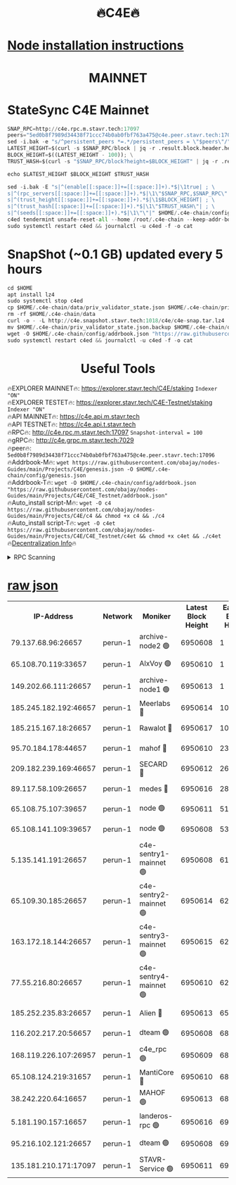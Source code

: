 <h1 align="center"> 🔥C4E🔥</h1>

[Node installation instructions](https://github.com/obajay/nodes-Guides/tree/main/Projects/C4E)
=

<h1 align="center"> MAINNET</h1>

# StateSync C4E Mainnet
```python
SNAP_RPC=http://c4e.rpc.m.stavr.tech:17097
peers="5ed0b8f7989d34438f71ccc74b0ab0fbf763a475@c4e.peer.stavr.tech:17096"
sed -i.bak -e "s/^persistent_peers *=.*/persistent_peers = \"$peers\"/" $HOME/.c4e-chain/config/config.toml
LATEST_HEIGHT=$(curl -s $SNAP_RPC/block | jq -r .result.block.header.height); \
BLOCK_HEIGHT=$((LATEST_HEIGHT - 100)); \
TRUST_HASH=$(curl -s "$SNAP_RPC/block?height=$BLOCK_HEIGHT" | jq -r .result.block_id.hash)

echo $LATEST_HEIGHT $BLOCK_HEIGHT $TRUST_HASH

sed -i.bak -E "s|^(enable[[:space:]]+=[[:space:]]+).*$|\1true| ; \
s|^(rpc_servers[[:space:]]+=[[:space:]]+).*$|\1\"$SNAP_RPC,$SNAP_RPC\"| ; \
s|^(trust_height[[:space:]]+=[[:space:]]+).*$|\1$BLOCK_HEIGHT| ; \
s|^(trust_hash[[:space:]]+=[[:space:]]+).*$|\1\"$TRUST_HASH\"| ; \
s|^(seeds[[:space:]]+=[[:space:]]+).*$|\1\"\"|" $HOME/.c4e-chain/config/config.toml
c4ed tendermint unsafe-reset-all --home /root/.c4e-chain --keep-addr-book
sudo systemctl restart c4ed && journalctl -u c4ed -f -o cat
```
# SnapShot (~0.1 GB) updated every 5 hours
```python
cd $HOME
apt install lz4
sudo systemctl stop c4ed
cp $HOME/.c4e-chain/data/priv_validator_state.json $HOME/.c4e-chain/priv_validator_state.json.backup
rm -rf $HOME/.c4e-chain/data
curl -o - -L http://c4e.snapshot.stavr.tech:1018/c4e/c4e-snap.tar.lz4 | lz4 -c -d - | tar -x -C $HOME/.c4e-chain --strip-components 2
mv $HOME/.c4e-chain/priv_validator_state.json.backup $HOME/.c4e-chain/data/priv_validator_state.json
wget -O $HOME/.c4e-chain/config/addrbook.json "https://raw.githubusercontent.com/obajay/nodes-Guides/main/Projects/C4E/addrbook.json"
sudo systemctl restart c4ed && journalctl -u c4ed -f -o cat
```
 <h1 align="center"> Useful Tools</h1>

🔥EXPLORER MAINNET🔥:  https://explorer.stavr.tech/C4E/staking            `Indexer "ON"` \
🔥EXPLORER TESTET🔥:   https://explorer.stavr.tech/C4E-Testnet/staking     `Indexer "ON"` \
🔥API MAINNET🔥:       https://c4e.api.m.stavr.tech \
🔥API TESTNET🔥:       https://c4e.api.t.stavr.tech \
🔥RPC🔥:               http://c4e.rpc.m.stavr.tech:17097                  `Snapshot-interval = 100` \
🔥gRPC🔥:              http://c4e.grpc.m.stavr.tech:7029 \
🔥peer🔥:              `5ed0b8f7989d34438f71ccc74b0ab0fbf763a475@c4e.peer.stavr.tech:17096` \
🔥Addrbook-M🔥:    ```wget https://raw.githubusercontent.com/obajay/nodes-Guides/main/Projects/C4E/genesis.json -O $HOME/.c4e-chain/config/genesis.json``` \
🔥Addrbook-T🔥:    ```wget -O $HOME/.c4e-chain/config/addrbook.json "https://raw.githubusercontent.com/obajay/nodes-Guides/main/Projects/C4E/C4E_Testnet/addrbook.json"``` \
🔥Auto_install script-M🔥: ```wget -O c4 https://raw.githubusercontent.com/obajay/nodes-Guides/main/Projects/C4E/c4 && chmod +x c4 && ./c4``` \
🔥Auto_install script-T🔥: ```wget -O c4et https://raw.githubusercontent.com/obajay/nodes-Guides/main/Projects/C4E/C4E_Testnet/c4et && chmod +x c4et && ./c4et``` \
🔥[Decentralization Info](https://github.com/obajay/StateSync-snapshots/tree/main/Projects/C4E/Decentralization)🔥




<details>
<summary>RPC Scanning</summary>

<h2 align="center"> We scan nodes in real time every 4 hours. And we provide the final result of RPC endpoints.
We cannot influence the operation of these nodes in any way. </h2>


```python
If Voting Power is higher than 0 --> then the Node is a validator of the network and may be subject to attack and be a potential threat to the chain.
```
```python
We marked such validators with a red symbol
```

</details>

[raw json](https://rpc-check.c4e.stavr.tech/c4e/rpc-c4e-result.json)
=



<table><tr><th>IP-Address</th><th>Network</th><th>Moniker</th><th>Latest Block Height</th><th>Earliest Block Height</th><th>Catching Up</th><th>Tx Index</th><th>Voting Power</th><th>Scan Time</th></tr><tr><td>79.137.68.96:26657</td><td>perun-1</td><td>archive-node2 🟢</td><td>6950608</td><td>1</td><td>False</td><td>on</td><td>0</td><td>2024-01-30T01:30:11.064756732UTC</td></tr><tr><td>65.108.70.119:33657</td><td>perun-1</td><td>AlxVoy 🟢</td><td>6950610</td><td>1</td><td>False</td><td>on</td><td>0</td><td>2024-01-30T01:30:25.584609108UTC</td></tr><tr><td>149.202.66.111:26657</td><td>perun-1</td><td>archive-node1 🟢</td><td>6950613</td><td>1</td><td>False</td><td>on</td><td>0</td><td>2024-01-30T01:30:41.775237481UTC</td></tr><tr><td>185.245.182.192:46657</td><td>perun-1</td><td>Meerlabs 🔴</td><td>6950614</td><td>1051501</td><td>False</td><td>on</td><td>527310</td><td>2024-01-30T01:30:49.180174545UTC</td></tr><tr><td>185.215.167.18:26657</td><td>perun-1</td><td>Rawalot 🔴</td><td>6950617</td><td>1090501</td><td>False</td><td>on</td><td>701423</td><td>2024-01-30T01:31:01.233627201UTC</td></tr><tr><td>95.70.184.178:44657</td><td>perun-1</td><td>mahof 🔴</td><td>6950610</td><td>2342001</td><td>False</td><td>off</td><td>1865533</td><td>2024-01-30T01:30:24.828252620UTC</td></tr><tr><td>209.182.239.169:46657</td><td>perun-1</td><td>SECARD 🔴</td><td>6950612</td><td>2616101</td><td>False</td><td>off</td><td>1136703</td><td>2024-01-30T01:30:36.950932502UTC</td></tr><tr><td>89.117.58.109:26657</td><td>perun-1</td><td>medes 🔴</td><td>6950616</td><td>2826001</td><td>False</td><td>off</td><td>1484927</td><td>2024-01-30T01:30:56.346862853UTC</td></tr><tr><td>65.108.75.107:39657</td><td>perun-1</td><td>node 🟢</td><td>6950611</td><td>5198801</td><td>False</td><td>on</td><td>0</td><td>2024-01-30T01:30:28.025825773UTC</td></tr><tr><td>65.108.141.109:39657</td><td>perun-1</td><td>node 🟢</td><td>6950608</td><td>5303301</td><td>False</td><td>on</td><td>0</td><td>2024-01-30T01:30:13.438831447UTC</td></tr><tr><td>5.135.141.191:26657</td><td>perun-1</td><td>c4e-sentry1-mainnet 🟢</td><td>6950608</td><td>6198001</td><td>False</td><td>on</td><td>0</td><td>2024-01-30T01:30:09.864846994UTC</td></tr><tr><td>65.109.30.185:26657</td><td>perun-1</td><td>c4e-sentry2-mainnet 🟢</td><td>6950614</td><td>6238301</td><td>False</td><td>on</td><td>0</td><td>2024-01-30T01:30:48.799269208UTC</td></tr><tr><td>163.172.18.144:26657</td><td>perun-1</td><td>c4e-sentry3-mainnet 🟢</td><td>6950615</td><td>6239001</td><td>False</td><td>on</td><td>0</td><td>2024-01-30T01:30:49.908733625UTC</td></tr><tr><td>77.55.216.80:26657</td><td>perun-1</td><td>c4e-sentry4-mainnet 🟢</td><td>6950610</td><td>6241001</td><td>False</td><td>on</td><td>0</td><td>2024-01-30T01:30:25.182532102UTC</td></tr><tr><td>185.252.235.83:26657</td><td>perun-1</td><td>Alien 🔴</td><td>6950613</td><td>6502501</td><td>False</td><td>on</td><td>1136703</td><td>2024-01-30T01:30:42.148357055UTC</td></tr><tr><td>116.202.217.20:56657</td><td>perun-1</td><td>dteam 🟢</td><td>6950608</td><td>6800901</td><td>False</td><td>on</td><td>0</td><td>2024-01-30T01:30:10.169301565UTC</td></tr><tr><td>168.119.226.107:26957</td><td>perun-1</td><td>c4e_rpc 🟢</td><td>6950609</td><td>6850609</td><td>False</td><td>on</td><td>0</td><td>2024-01-30T01:30:17.805087399UTC</td></tr><tr><td>65.108.124.219:31657</td><td>perun-1</td><td>MantiCore 🔴</td><td>6950610</td><td>6850610</td><td>False</td><td>off</td><td>193334</td><td>2024-01-30T01:30:24.403389178UTC</td></tr><tr><td>38.242.220.64:16657</td><td>perun-1</td><td>MAHOF 🟢</td><td>6950613</td><td>6885501</td><td>False</td><td>on</td><td>0</td><td>2024-01-30T01:30:39.299563553UTC</td></tr><tr><td>5.181.190.157:16657</td><td>perun-1</td><td>landeros-rpc 🟢</td><td>6950616</td><td>6937001</td><td>False</td><td>on</td><td>0</td><td>2024-01-30T01:31:00.878655801UTC</td></tr><tr><td>95.216.102.121:26657</td><td>perun-1</td><td>dteam 🟢</td><td>6950608</td><td>6943001</td><td>False</td><td>on</td><td>0</td><td>2024-01-30T01:30:10.640923612UTC</td></tr><tr><td>135.181.210.171:17097</td><td>perun-1</td><td>STAVR-Service 🟢</td><td>6950611</td><td>6949501</td><td>False</td><td>on</td><td>0</td><td>2024-01-30T01:30:28.393820410UTC</td></tr></table>
